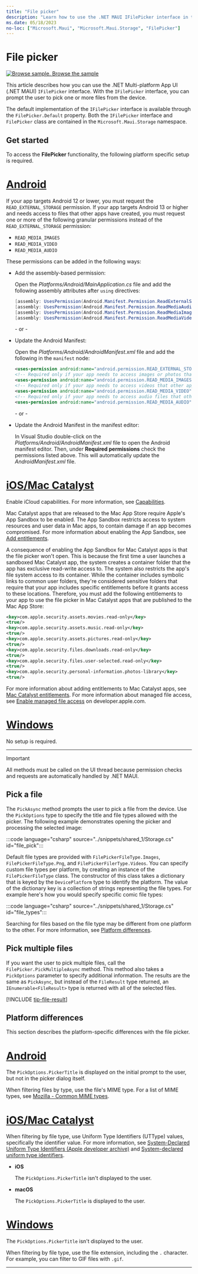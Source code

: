 ```yaml
---
title: "File picker"
description: "Learn how to use the .NET MAUI IFilePicker interface in the Microsoft.Maui.Storage namespace, which lets a user choose one or more files from the device."
ms.date: 05/18/2023
no-loc: ["Microsoft.Maui", "Microsoft.Maui.Storage", "FilePicker"]
---
```


# File picker

[![Browse sample.](~/media/code-sample.png) Browse the sample](/samples/dotnet/maui-samples/platformintegration-essentials)

This article describes how you can use the .NET Multi-platform App UI (.NET MAUI) `IFilePicker` interface. With the `IFilePicker` interface, you can prompt the user to pick one or more files from the device.

The default implementation of the `IFilePicker` interface is available through the `FilePicker.Default` property. Both the `IFilePicker` interface and `FilePicker` class are contained in the `Microsoft.Maui.Storage` namespace.

## Get started

To access the **FilePicker** functionality, the following platform specific setup is required.

<!-- markdownlint-disable MD025 -->
# [Android](#tab/android)

If your app targets Android 12 or lower, you must request the `READ_EXTERNAL_STORAGE` permission. If your app targets Android 13 or higher and needs access to files that other apps have created, you must request one or more of the following granular permissions instead of the `READ_EXTERNAL_STORAGE` permission:

- `READ_MEDIA_IMAGES`
- `READ_MEDIA_VIDEO`
- `READ_MEDIA_AUDIO`

These permissions can be added in the following ways:

- Add the assembly-based permission:

  Open the _Platforms/Android/MainApplication.cs_ file and add the following assembly attributes after `using` directives:

  ```csharp
  [assembly: UsesPermission(Android.Manifest.Permission.ReadExternalStorage, MaxSdkVersion = 32)]
  [assembly: UsesPermission(Android.Manifest.Permission.ReadMediaAudio)]
  [assembly: UsesPermission(Android.Manifest.Permission.ReadMediaImages)]
  [assembly: UsesPermission(Android.Manifest.Permission.ReadMediaVideo)]
  ```

  \- or -

- Update the Android Manifest:

  Open the _Platforms/Android/AndroidManifest.xml_ file and add the following in the `manifest` node:

  ```xml
  <uses-permission android:name="android.permission.READ_EXTERNAL_STORAGE" android:maxSdkVersion="32" />
  <!-- Required only if your app needs to access images or photos that other apps created -->
  <uses-permission android:name="android.permission.READ_MEDIA_IMAGES" />
  <!-- Required only if your app needs to access videos that other apps created -->
  <uses-permission android:name="android.permission.READ_MEDIA_VIDEO" />
  <!-- Required only if your app needs to access audio files that other apps created -->
  <uses-permission android:name="android.permission.READ_MEDIA_AUDIO" />    
  ```

  \- or -

- Update the Android Manifest in the manifest editor:

  In Visual Studio double-click on the *Platforms/Android/AndroidManifest.xml* file to open the Android manifest editor. Then, under **Required permissions** check the permissions listed above. This will automatically update the *AndroidManifest.xml* file.

# [iOS/Mac Catalyst](#tab/macios)

Enable iCloud capabilities. For more information, see [Capabilities](~/ios/capabilities.md).

Mac Catalyst apps that are released to the Mac App Store require Apple's App Sandbox to be enabled. The App Sandbox restricts access to system resources and user data in Mac apps, to contain damage if an app becomes compromised. For more information about enabling the App Sandbox, see [Add entitlements](~/mac-catalyst/deployment/publish-app-store.md#add-entitlements).

A consequence of enabling the App Sandbox for Mac Catalyst apps is that the file picker won't open. This is because the first time a user launches a sandboxed Mac Catalyst app, the system creates a container folder that the app has exclusive read-write access to. The system also restricts the app's file system access to its container. While the container includes symbolic links to common user folders, they're considered sensitive folders that require that your app includes specific entitlements before it grants access to these locations. Therefore, you must add the following entitlements to your app to use the file picker in Mac Catalyst apps that are published to the Mac App Store:

```xml
<key>com.apple.security.assets.movies.read-only</key>
<true/>
<key>com.apple.security.assets.music.read-only</key>
<true/>
<key>com.apple.security.assets.pictures.read-only</key>
<true/>
<key>com.apple.security.files.downloads.read-only</key>
<true/>
<key>com.apple.security.files.user-selected.read-only</key>
<true/>
<key>com.apple.security.personal-information.photos-library</key>
<true/>
```

For more information about adding entitlements to Mac Catalyst apps, see [Mac Catalyst entitlements](~/mac-catalyst/entitlements.md). For more information about managed file access, see [Enable managed file access](https://developer.apple.com/documentation/xcode/configuring-the-macos-app-sandbox/#Enable-managed-file-access) on developer.apple.com.

# [Windows](#tab/windows)

No setup is required.

-----
<!-- markdownlint-enable MD025 -->

> [!IMPORTANT]
> All methods must be called on the UI thread because permission checks and requests are automatically handled by .NET MAUI.

## Pick a file

The `PickAsync` method prompts the user to pick a file from the device. Use the `PickOptions` type to specify the title and file types allowed with the picker. The following example demonstrates opening the picker and processing the selected image:

:::code language="csharp" source="../snippets/shared_1/Storage.cs" id="file_pick":::

Default file types are provided with `FilePickerFileType.Images`, `FilePickerFileType.Png`, and `FilePickerFilerType.Videos`. You can specify custom file types per platform, by creating an instance of the `FilePickerFileType` class. The constructor of this class takes a dictionary that is keyed by the `DevicePlatform` type to identify the platform. The value of the dictionary key is a collection of strings representing the file types. For example here's how you would specify specific comic file types:

:::code language="csharp" source="../snippets/shared_1/Storage.cs" id="file_types":::

Searching for files based on the file type may be different from one platform to the other. For more information, see [Platform differences](#platform-differences).

## Pick multiple files

If you want the user to pick multiple files, call the `FilePicker.PickMultipleAsync` method. This method also takes a `PickOptions` parameter to specify additional information. The results are the same as `PickAsync`, but instead of the `FileResult` type returned, an `IEnumerable<FileResult>` type is returned with all of the selected files.

[!INCLUDE [tip-file-result](../includes/tip-file-result.md)]

## Platform differences

This section describes the platform-specific differences with the file picker.

<!-- markdownlint-disable MD025 -->
# [Android](#tab/android)

The `PickOptions.PickerTitle` is displayed on the initial prompt to the user, but not in the picker dialog itself.

When filtering files by type, use the file's MIME type. For a list of MIME types, see [Mozilla - Common MIME types](https://developer.mozilla.org/docs/Web/HTTP/Basics_of_HTTP/MIME_types/Common_types).

# [iOS/Mac Catalyst](#tab/macios)

When filtering by file type, use Uniform Type Identifiers (UTType) values, specifically the identifier value. For more information, see [System-Declared Uniform Type Identifiers (Apple developer archive)](https://developer.apple.com/library/archive/documentation/Miscellaneous/Reference/UTIRef/Articles/System-DeclaredUniformTypeIdentifiers.html) and [System-declared uniform type identifiers](https://developer.apple.com/documentation/uniformtypeidentifiers/system-declared_uniform_type_identifiers).

- **iOS**

  The `PickOptions.PickerTitle` isn't displayed to the user.

- **macOS**

  The `PickOptions.PickerTitle` is displayed to the user.

# [Windows](#tab/windows)

The `PickOptions.PickerTitle` isn't displayed to the user.

When filtering by file type, use the file extension, including the `.` character. For example, you can filter to GIF files with `.gif`.

-----
